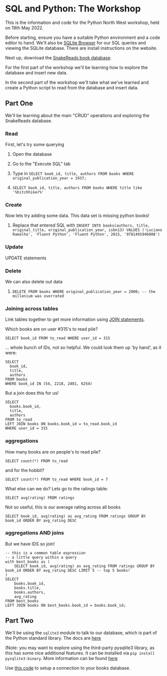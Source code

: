 # SQL and Python: The Workshop

This is the information and code for the Python North West workshop, held on 19th May 2022.

Before starting, ensure you have a suitable Python environment and a code editor to hand. We'll also be [SQLite Browser](https://sqlitebrowser.org/) for our SQL queries and viewing the SQLite database. There are install instructions on the website.

Next up, download the [SnakeReads book database](https://github.com/PythonNorthwestEngland/python-and-sql-workshop/releases/download/01_data/books.db).

For the first part of the workshop we'll be learning how to explore the database and insert new data.

In the second part of the workshop we'll take what we've learned and create a Python script to read from the database and insert data.

## Part One

We'll be learning about the main "CRUD" operations and exploring the SnakeReads database.

### Read


First, let's try some querying

1. Open the database
2. Go to the "Execute SQL" tab
3. Type in `SELECT book_id, title, authors FROM books WHERE original_publication_year = 1937;`

4. `SELECT book_id, title, authors FROM books WHERE title like '%hitchhiker%'`

### Create

Now lets try adding some data.  This data set is missing python books!

1. Replace that entered SQL with `INSERT INTO books(authors, title, original_title, original_publication_year, isbn13) VALUES ('Luciano Ramalho', 'Fluent Python', 'Fluent Python', 2015, '9781491946008')`

### Update

UPDATE statements

### Delete

We can also delete out data

1. `DELETE FROM books WHERE original_publication_year = 2000; -- the millenium was overrated`

### Joining across tables

Link tables together to get more information using [JOIN statements](https://www.geeksforgeeks.org/sql-join-set-1-inner-left-right-and-full-joins/).


Which books are on user #315's to read pile?

`SELECT book_id FROM to_read WHERE user_id = 315`

... whole bunch of IDs, not so helpful.  We could look them up 'by hand', as it were:

```
SELECT
  book_id,
  title,
  authors
FROM books
WHERE book_id IN (54, 2218, 2481, 6254)
```

But a join does this for us!

```
SELECT
  books.book_id,
  title,
  authors
FROM to_read
LEFT JOIN books ON books.book_id = to_read.book_id
WHERE user_id = 315
```


### aggregations

How many books are on people's to read pile?

`SELECT count(*) FROM to_read`

and for the hobbit?

`SELECT count(*) FROM to_read WHERE book_id = 7`

What else can we do?  Lets go to the ratings table:

`SELECT avg(rating) FROM ratings`

Not so useful, this is our average rating across all books

`SELECT book_id, avg(rating) as avg_rating FROM ratings GROUP BY book_id ORDER BY avg_rating DESC`

### aggregations AND joins

But we have IDS so join!

```
-- this is a common table expression
-- a little query within a query
with best_books as (
	SELECT book_id, avg(rating) as avg_rating FROM ratings GROUP BY book_id ORDER BY avg_rating DESC LIMIT 5 -- top 5 books!
)
SELECT
	books.book_id,
	books.title,
	books.authors,
	avg_rating
FROM best_books
LEFT JOIN books ON best_books.book_id = books.book_id;
```

## Part Two

We'll be using the `sqlite3` module to talk to our database, which is part of the Python standard library. The docs are [here](https://docs.python.org/3/library/sqlite3.html)

(Note: you may want to explore using the third-party pysqlite3 library, as this has some nice additional features. It can be installed via `pip install pysqlite3-binary`. More information can be found [here](https://github.com/coleifer/pysqlite3)

Use [this code](https://github.com/PythonNorthwestEngland/python-and-sql-workshop/blob/main/sqlite_python.py) to setup a connection to your books database.

